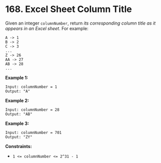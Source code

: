# 168. Excel Sheet Column Title
Given an integer `columnNumber`, return *its corresponding column title as it appears in an Excel sheet*. For example:
```
A -> 1
B -> 2
C -> 3
...
Z -> 26
AA -> 27
AB -> 28 
...
```

**Example 1:**
```
Input: columnNumber = 1
Output: "A"
```

**Example 2:**
```
Input: columnNumber = 28
Output: "AB"
```

**Example 3:**
```
Input: columnNumber = 701
Output: "ZY"
```

**Constraints:**
- `1 <= columnNumber <= 2^31 - 1`
